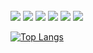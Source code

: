  </br>
<img src="https://img.shields.io/badge/Java-007396?style=flat-square&logo=Java&logoColor=white"/>
<img src="https://img.shields.io/badge/JavaScript-F7DF1E?style=flat-square&logo=JavaScript&logoColor=white"/>
<img src="https://img.shields.io/badge/Spring_boot-6DB33F?style=flat-square&logo=Spring boot&logoColor=white"/>
<img src="https://img.shields.io/badge/MySQL-4479A1?style=flat-square&logo=MySQL&logoColor=white"/>
<img src="https://img.shields.io/badge/WeChat-07C160?style=flat-square&logo=WeChat&logoColor=white"/>
<img src="https://img.shields.io/badge/TencentQQ-EB1923?style=flat-square&logo=TencentQQ&logoColor=white"/>

[![Top Langs](https://github-readme-stats.vercel.app/api/top-langs/?username=Perfectivity&theme=radical)](https://github.com/Perfectivity/github-readme-stats)


